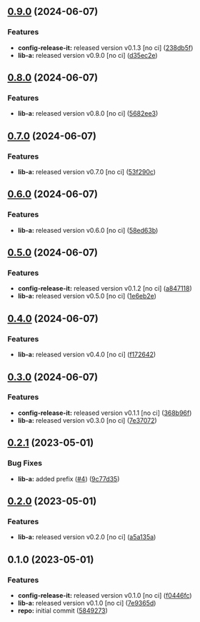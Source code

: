 

## [0.9.0](https://github.com/quannt-paypay/monorepo-semantic-releases/compare/@mono/app-a-v0.8.0...@mono/app-a-v0.9.0) (2024-06-07)


### Features

* **config-release-it:** released version v0.1.3 [no ci] ([238db5f](https://github.com/quannt-paypay/monorepo-semantic-releases/commit/238db5f80c4c5ed9a60f13e86b33dbc7a72ad714))
* **lib-a:** released version v0.9.0 [no ci] ([d35ec2e](https://github.com/quannt-paypay/monorepo-semantic-releases/commit/d35ec2e0accfd7a9eaeb564f8d0783625d137c3c))

## [0.8.0](https://github.com/quannt-paypay/monorepo-semantic-releases/compare/@mono/app-a-v0.7.0...@mono/app-a-v0.8.0) (2024-06-07)


### Features

* **lib-a:** released version v0.8.0 [no ci] ([5682ee3](https://github.com/quannt-paypay/monorepo-semantic-releases/commit/5682ee3535004c2f1cbb523e903430dc6befadeb))

## [0.7.0](https://github.com/quannt-paypay/monorepo-semantic-releases/compare/@mono/app-a-v0.6.0...@mono/app-a-v0.7.0) (2024-06-07)


### Features

* **lib-a:** released version v0.7.0 [no ci] ([53f290c](https://github.com/quannt-paypay/monorepo-semantic-releases/commit/53f290c1dcfac31aef43eed2df465ee5f0a0c3bf))

## [0.6.0](https://github.com/quannt-paypay/monorepo-semantic-releases/compare/@mono/app-a-v0.5.0...@mono/app-a-v0.6.0) (2024-06-07)


### Features

* **lib-a:** released version v0.6.0 [no ci] ([58ed63b](https://github.com/quannt-paypay/monorepo-semantic-releases/commit/58ed63bfb95ecd6134142d5b54c17060835f8039))

## [0.5.0](https://github.com/quannt-paypay/monorepo-semantic-releases/compare/@mono/app-a-v0.4.0...@mono/app-a-v0.5.0) (2024-06-07)


### Features

* **config-release-it:** released version v0.1.2 [no ci] ([a847118](https://github.com/quannt-paypay/monorepo-semantic-releases/commit/a84711814f2e20eb0ac8bd8d2e4e10a616ce54a8))
* **lib-a:** released version v0.5.0 [no ci] ([1e6eb2e](https://github.com/quannt-paypay/monorepo-semantic-releases/commit/1e6eb2e2360f8d79ba72ad08c6e27c0f9b4bd256))

## [0.4.0](https://github.com/quannt-paypay/monorepo-semantic-releases/compare/@mono/app-a-v0.3.0...@mono/app-a-v0.4.0) (2024-06-07)


### Features

* **lib-a:** released version v0.4.0 [no ci] ([f172642](https://github.com/quannt-paypay/monorepo-semantic-releases/commit/f172642239dc0fcd83917a337e08dd1a6940e839))

## [0.3.0](https://github.com/quannt-paypay/monorepo-semantic-releases/compare/@mono/app-a-v0.2.1...@mono/app-a-v0.3.0) (2024-06-07)


### Features

* **config-release-it:** released version v0.1.1 [no ci] ([368b96f](https://github.com/quannt-paypay/monorepo-semantic-releases/commit/368b96ff78be2b87952648add6ad93d0490f183f))
* **lib-a:** released version v0.3.0 [no ci] ([7e37072](https://github.com/quannt-paypay/monorepo-semantic-releases/commit/7e37072939c2c00ac0572fb01279eb8f5d43d48a))

## [0.2.1](https://github.com/b12k/monorepo-semantic-releases/compare/@mono/app-a-v0.2.0...@mono/app-a-v0.2.1) (2023-05-01)


### Bug Fixes

* **lib-a:** added prefix ([#4](https://github.com/b12k/monorepo-semantic-releases/issues/4)) ([9c77d35](https://github.com/b12k/monorepo-semantic-releases/commit/9c77d3553e3c08442f210d4dd337737fee6907d2))

## [0.2.0](https://github.com/b12k/monorepo-semantic-releases/compare/@mono/app-a-v0.1.0...@mono/app-a-v0.2.0) (2023-05-01)


### Features

* **lib-a:** released version v0.2.0 [no ci] ([a5a135a](https://github.com/b12k/monorepo-semantic-releases/commit/a5a135a0f5e94593402c29788fe683c76f3c7c86))

## 0.1.0 (2023-05-01)


### Features

* **config-release-it:** released version v0.1.0 [no ci] ([f0446fc](https://github.com/b12k/monorepo-semantic-releases/commit/f0446fc59c62a71c8d9847d38f6de84f001540ad))
* **lib-a:** released version v0.1.0 [no ci] ([7e9365d](https://github.com/b12k/monorepo-semantic-releases/commit/7e9365d3f642fcbcbb415a6bafdd2711d6084d4d))
* **repo:** initial commit ([5849273](https://github.com/b12k/monorepo-semantic-releases/commit/58492737f01fe3a2fd98e0b2b3c0646e6850a8db))